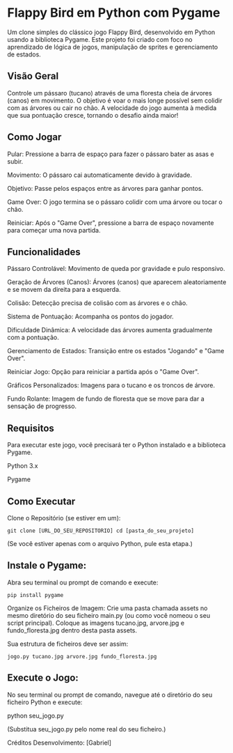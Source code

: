 # Flappy Bird em Python com Pygame 
Um clone simples do clássico jogo Flappy Bird, desenvolvido em Python usando a biblioteca Pygame. Este projeto foi criado com foco no aprendizado de lógica de jogos, manipulação de sprites e gerenciamento de estados.

## Visão Geral 
Controle um pássaro (tucano) através de uma floresta cheia de árvores (canos) em movimento. O objetivo é voar o mais longe possível sem colidir com as árvores ou cair no chão. A velocidade do jogo aumenta à medida que sua pontuação cresce, tornando o desafio ainda maior!

## Como Jogar 
Pular: Pressione a barra de espaço para fazer o pássaro bater as asas e subir.

Movimento: O pássaro cai automaticamente devido à gravidade.

Objetivo: Passe pelos espaços entre as árvores para ganhar pontos.

Game Over: O jogo termina se o pássaro colidir com uma árvore ou tocar o chão.

Reiniciar: Após o "Game Over", pressione a barra de espaço novamente para começar uma nova partida.

## Funcionalidades
Pássaro Controlável: Movimento de queda por gravidade e pulo responsivo.

Geração de Árvores (Canos): Árvores (canos) que aparecem aleatoriamente e se movem da direita para a esquerda.

Colisão: Detecção precisa de colisão com as árvores e o chão.

Sistema de Pontuação: Acompanha os pontos do jogador.

Dificuldade Dinâmica: A velocidade das árvores aumenta gradualmente com a pontuação.

Gerenciamento de Estados: Transição entre os estados "Jogando" e "Game Over".

Reiniciar Jogo: Opção para reiniciar a partida após o "Game Over".

Gráficos Personalizados: Imagens para o tucano e os troncos de árvore.

Fundo Rolante: Imagem de fundo de floresta que se move para dar a sensação de progresso.

## Requisitos
Para executar este jogo, você precisará ter o Python instalado e a biblioteca Pygame.

Python 3.x

Pygame

## Como Executar
Clone o Repositório (se estiver em um):

`
git clone [URL_DO_SEU_REPOSITORIO]
cd [pasta_do_seu_projeto]
`

(Se você estiver apenas com o arquivo Python, pule esta etapa.)

## Instale o Pygame:
Abra seu terminal ou prompt de comando e execute:

`
pip install pygame
`

Organize os Ficheiros de Imagem:
Crie uma pasta chamada assets no mesmo diretório do seu ficheiro main.py (ou como você nomeou o seu script principal). Coloque as imagens tucano.jpg, arvore.jpg e fundo_floresta.jpg dentro desta pasta assets.

Sua estrutura de ficheiros deve ser assim:

`
jogo.py
    tucano.jpg
    arvore.jpg
    fundo_floresta.jpg
`

## Execute o Jogo:
No seu terminal ou prompt de comando, navegue até o diretório do seu ficheiro Python e execute:

python seu_jogo.py

(Substitua seu_jogo.py pelo nome real do seu ficheiro.)

Créditos
Desenvolvimento: [Gabriel]
